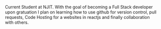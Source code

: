 Current Student at NJIT. With the goal of becoming a Full Stack developer upon gratuation I plan on learning how to use github for version control, pull requests, Code Hosting for a websites in reactjs and finally collaboration with others.


